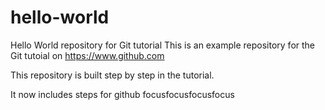 # hello-world
Hello World repository for Git tutorial
This is an example repository for the Git tutoial on https://www.github.com

This repository is built step by step in the tutorial. 

It now includes steps for github
focusfocusfocusfocus
